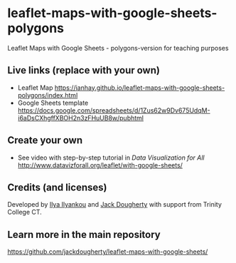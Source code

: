 # leaflet-maps-with-google-sheets-polygons
Leaflet Maps with Google Sheets - polygons-version for teaching purposes

## Live links (replace with your own)
- Leaflet Map https://ianhay.github.io/leaflet-maps-with-google-sheets-polygons/index.html
- Google Sheets template https://docs.google.com/spreadsheets/d/1Zus62w9Dv675UdqM-i6aDsCXhgffXBOH2n3zFHuUB8w/pubhtml

## Create your own
- See video with step-by-step tutorial in *Data Visualization for All* http://www.datavizforall.org/leaflet/with-google-sheets/

## Credits (and licenses)
Developed by [Ilya Ilyankou](https://github.com/ilyankou) and [Jack Dougherty](https://github.com/jackdougherty) with support from Trinity College CT.

## Learn more in the main repository
https://github.com/jackdougherty/leaflet-maps-with-google-sheets/
